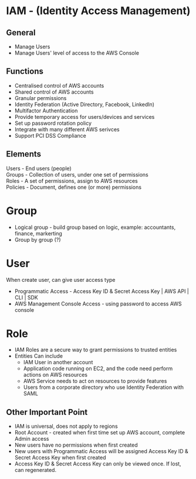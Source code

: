 # IAM - (Identity Access Management)

## General
* Manage Users
* Manage Users' level of access to the AWS Console

## Functions
* Centralised control of AWS accounts
* Shared control of AWS accounts 
* Granular permissions
* Identity Federation (Active Directory, Facebook, LinkedIn)
* Multifactor Authentication
* Provide temporary access for users/devices and services
* Set up password rotation policy
* Integrate with many different AWS serivces
* Support PCI DSS Compliance

## Elements
Users - End users (people) <br>
Groups - Collection of users, under one set of permissions <br>
Roles - A set of permissions, assign to AWS resources <br>
Policies - Document, defines one (or more) permissions

# Group
* Logical group - build group based on logic, example: accountants, finance, markerting
* Group by group (?)

# User
When create user, can give user access type <br>
* Programmatic Access - Access Key ID & Secret Access Key | AWS API | CLI | SDK
* AWS Management Console Access - using password to access AWS console

# Role
* IAM Roles are a secure way to grant permissions to trusted entities
* Entities Can include
    - IAM User in another account
    - Application code running on EC2, and the code need perform actions on AWS resources
    - AWS Service needs to act on resources to provide features
    - Users from a corporate directory who use Identity Federation with SAML

## Other Important Point
* IAM is universal, does not apply to regions
* Root Account - created when first time set up AWS account, complete Admin access
* New users have no permissions when first created
* New users with Programmatic Access will be assigned Access Key ID & Secret Access Key when first created
* Access Key ID & Secret Access Key can only be viewed once. If lost, can regenerated. 

